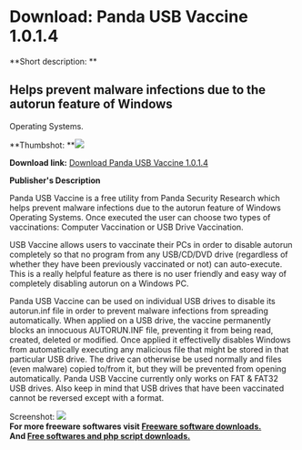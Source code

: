# Download: Panda USB Vaccine 1.0.1.4

**Short description: **

## Helps prevent malware infections due to the autorun feature of Windows
Operating Systems.

  
**Thumbshot: **![](http://www.freewarefiles.com/screenshot/pandausbvaccine_md.jpg)   
  
**Download link:** [Download Panda USB Vaccine 1.0.1.4](http://freesoftwares.boysofts.com/Panda-USB-Vaccine_program_50175.html)  
  

**Publisher's Description**  
  

Panda USB Vaccine is a free utility from Panda Security Research which helps
prevent malware infections due to the autorun feature of Windows Operating
Systems. Once executed the user can choose two types of vaccinations: Computer
Vaccination or USB Drive Vaccination.

USB Vaccine allows users to vaccinate their PCs in order to disable autorun
completely so that no program from any USB/CD/DVD drive (regardless of whether
they have been previously vaccinated or not) can auto-execute. This is a
really helpful feature as there is no user friendly and easy way of completely
disabling autorun on a Windows PC.

Panda USB Vaccine can be used on individual USB drives to disable its
autorun.inf file in order to prevent malware infections from spreading
automatically. When applied on a USB drive, the vaccine permanently blocks an
innocuous AUTORUN.INF file, preventing it from being read, created, deleted or
modified. Once applied it effectivelly disables Windows from automatically
executing any malicious file that might be stored in that particular USB
drive. The drive can otherwise be used normally and files (even malware)
copied to/from it, but they will be prevented from opening automatically.
Panda USB Vaccine currently only works on FAT & FAT32 USB drives. Also keep in
mind that USB drives that have been vaccinated cannot be reversed except with
a format.

  
  
Screenshot: ![](http://www.freewarefiles.com/screenshot/pandausbvaccine.jpg)  
**For more freeware softwares visit [Freeware software downloads.](http://freesoftwares.boysofts.com/)**   
**And [Free softwares and php script downloads.](http://www.boysofts.com/)**

